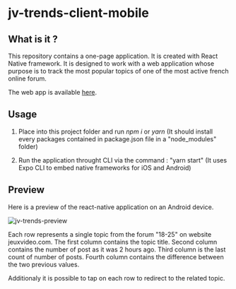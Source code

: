 # jv-trends-client-mobile

## What is it ?

This repository contains a one-page application. It is created with React Native framework. It is designed to work with a web application whose purpose is to track the most popular topics of one of the most active french online forum.

The web app is available [here](https://github.com/BMatthai/jv-trends-server).

## Usage

1. Place into this project folder and run *npm i* or *yarn* (It should install every packages contained in package.json file in a "node_modules" folder)

2. Run the application throught CLI via the command : "yarn start" (It uses Expo CLI to embed native frameworks for iOS and Android)

## Preview

Here is a preview of the react-native application on an Android device. 

![jv-trends-preview](https://drive.google.com/file/d/15J64Bq6lkeLzQqhwhbL6wKKShsEhYkOf/view?usp=sharing)

Each row represents a single topic from the forum "18-25" on website jeuxvideo.com. The first column contains the topic title. Second column contains the number of post as it was 2 hours ago. Third column is the last count of number of posts. Fourth column contains the difference between the two previous values.

Additionaly it is possible to tap on each row to redirect to the related topic.

